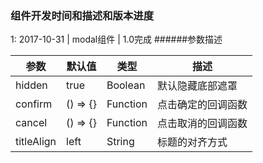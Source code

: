 ### 组件开发时间和描述和版本进度

1: 2017-10-31 | modal组件 | 1.0完成
######参数描述

参数|默认值|类型|描述
-|-|-|-
hidden|true|Boolean|默认隐藏底部遮罩
confirm|() => {}|Function|点击确定的回调函数
cancel|() => {}|Function|点击取消的回调函数
titleAlign|left|String|标题的对齐方式
